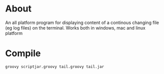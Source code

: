 # About
An all platform program for displaying content of a continous changing file (eg log files) on the terminal. Works both in windows, mac and linux platform

# Compile
`groovy scriptjar.groovy tail.groovy tail.jar`
